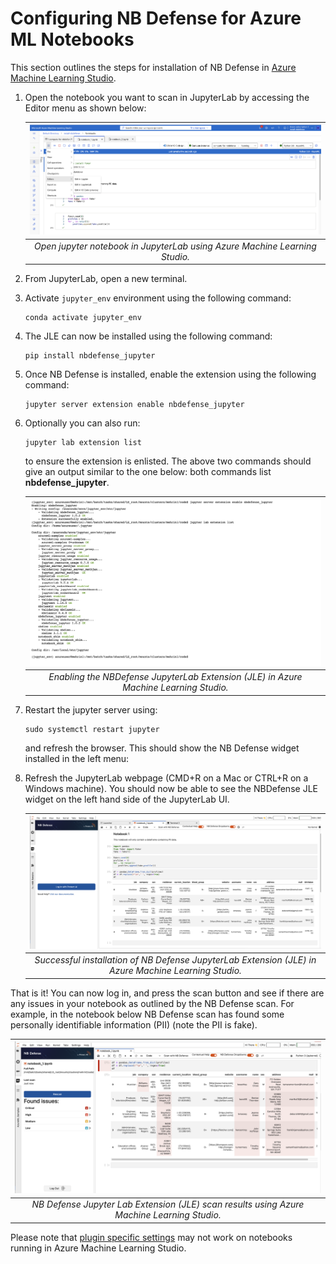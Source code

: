 # Configuring NB Defense for Azure ML Notebooks

This section outlines the steps for installation of NB Defense in [Azure Machine Learning Studio](https://azure.microsoft.com/en-us/products/machine-learning/).

1.  Open the notebook you want to scan in JupyterLab by accessing the Editor menu as shown below:

    |                         ![](images/azure-jle-1.png)                         |
    | :-------------------------------------------------------------------------: |
    | _Open jupyter notebook in JupyterLab using Azure Machine Learning Studio._ |

2.  From JupyterLab, open a new terminal.

3. Activate `jupyter_env` environment using the following command:

    ```
    conda activate jupyter_env
    ``` 

4. The JLE can now be installed using the following command:

    ```
    pip install nbdefense_jupyter
    ```

3.  Once NB Defense is installed, enable the extension using the following command:

    ```
    jupyter server extension enable nbdefense_jupyter
    ```

4.  Optionally you can also run:

    ```
    jupyter lab extension list
    ```

    to ensure the extension is enlisted. The above two commands should give an output similar to the one below: both commands list **nbdefense_jupyter**.

    |                              ![](images/azure-jle-3.png)                               |
    | :------------------------------------------------------------------------------------: |
    | _Enabling the NBDefense JupyterLab Extension (JLE) in Azure Machine Learning Studio._ |

5.  Restart the jupyter server using:

    ```
    sudo systemctl restart jupyter
    ```

    and refresh the browser. This should show the NB Defense widget installed in the left menu:

    
6.  Refresh the JupyterLab webpage (CMD+R on a Mac or CTRL+R on a Windows machine). You should now be able to see the NBDefense JLE widget on the left hand side of the JupyterLab UI.

    |                                      ![](images/azure-jle-4.png)                                      |
    | :---------------------------------------------------------------------------------------------------: |
    | _Successful installation of NB Defense JupyterLab Extension (JLE) in Azure Machine Learning Studio._ |


That is it! You can now log in, and press the scan button and see if there are any issues in your notebook as outlined by the NB Defense scan. For example, in the notebook below NB Defense scan has found some personally identifiable information (PII) (note the PII is fake).

|                                ![](images/azure-jle-5.png)                                 |
| :----------------------------------------------------------------------------------------: |
| _NB Defense Jupyter Lab Extension (JLE) scan results using Azure Machine Learning Studio._ |


Please note that [plugin specific settings](/docs/scan-settings/jupyterlab-settings.md) may not work on notebooks running in Azure Machine Learning Studio. 
